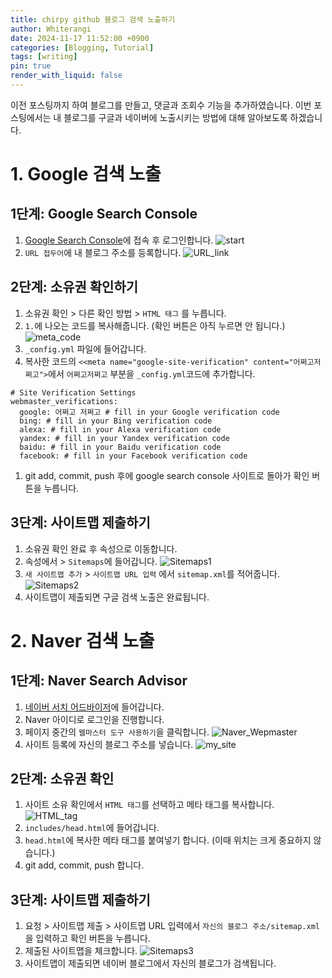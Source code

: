 ```yaml
---
title: chirpy github 블로그 검색 노출하기
author: Whiterangi
date: 2024-11-17 11:52:00 +0900
categories: [Blogging, Tutorial]
tags: [writing]
pin: true
render_with_liquid: false
---
```

이전 포스팅까지 하여 블로그를 만들고, 댓글과 조회수 기능을 추가하였습니다. 이번 포스팅에서는 내 블로그를 구글과 네이버에 노출시키는 방법에 대해 알아보도록 하겠습니다.

# 1. Google 검색 노출
## 1단계:  Google Search Console
1. [Google Search Console](https://search.google.com/search-console/about)에 접속 후 로그인합니다.
![start](https://github.com/Whiterangi/Whiterangi.github.io/blob/main/assets/img/blog%20img/2024-11-17-search-exposurey/1.png?raw=true)
2. ```URL 접두어```에 내 블로그 주소를 등록합니다.
![URL_link](https://github.com/Whiterangi/Whiterangi.github.io/blob/main/assets/img/blog%20img/2024-11-17-search-exposurey/2.png?raw=true)

## 2단계: 소유권 확인하기
1. 소유권 확인 > 다른 확인 방법 > ```HTML 태그``` 를 누릅니다.
2. ```1.```에 나오는 코드를 복사해줍니다. (확인 버튼은 아직 누르면 안 됩니다.)
![meta_code](https://github.com/Whiterangi/Whiterangi.github.io/blob/main/assets/img/blog%20img/2024-11-17-search-exposurey/3.png?raw=true)
3. ```_config.yml``` 파일에 들어갑니다.
4. 복사한 코드의 ```<<meta name="google-site-verification" content="어쩌고저쩌고">```에서 ```어쩌고저쩌고``` 부분을 ```_config.yml```코드에 추가합니다.
```
# Site Verification Settings
webmaster_verifications:
  google: 어쩌고 저쩌고 # fill in your Google verification code
  bing: # fill in your Bing verification code
  alexa: # fill in your Alexa verification code
  yandex: # fill in your Yandex verification code
  baidu: # fill in your Baidu verification code
  facebook: # fill in your Facebook verification code
```
1. git add, commit, push 후에 google search console 사이트로 돌아가 확인 버튼을 누릅니다.

## 3단계: 사이트맵 제출하기
1. 소유권 확인 완료 후 속성으로 이동합니다.
2. 속성에서 > ```Sitemaps```에 들어갑니다.
![Sitemaps1](https://github.com/Whiterangi/Whiterangi.github.io/blob/main/assets/img/blog%20img/2024-11-17-search-exposurey/4.png?raw=true)
3. ```새 사이트맵 추가``` > ```사이트맵 URL 입력``` 에서 ```sitemap.xml```를 적어줍니다.
![Sitemaps2](https://github.com/Whiterangi/Whiterangi.github.io/blob/main/assets/img/blog%20img/2024-11-17-search-exposurey/5.png?raw=true)
4. 사이트맵이 제출되면 구글 검색 노출은 완료됩니다. 

# 2. Naver 검색 노출
## 1단계: Naver Search Advisor
1. [네이버 서치 어드바이저](https://searchadvisor.naver.com/)에 들어갑니다.
2. Naver 아이디로 로그인을 진행합니다.
3. 페이지 중간의 ```웹마스터 도구 사용하기```을 클릭합니다.
![Naver_Wepmaster](https://github.com/Whiterangi/Whiterangi.github.io/blob/main/assets/img/blog%20img/2024-11-17-search-exposurey/6.png?raw=true)
4. 사이트 등록에 자신의 블로그 주소를 넣습니다.
![my_site](https://github.com/Whiterangi/Whiterangi.github.io/blob/main/assets/img/blog%20img/2024-11-17-search-exposurey/7.png?raw=true)

## 2단계: 소유권 확인
1. 사이트 소유 확인에서 ```HTML 태그```를 선택하고 메타 태그를 복사합니다.
![HTML_tag](https://github.com/Whiterangi/Whiterangi.github.io/blob/main/assets/img/blog%20img/2024-11-17-search-exposurey/8.png?raw=true)
2. ```includes/head.html```에 들어갑니다.
3. ```head.html```에 복사한 메타 태그를 붙여넣기 합니다. (이때 위치는 크게 중요하지 않습니다.)
4. git add, commit, push 합니다.

## 3단계: 사이트맵 제출하기
1. 요청 > 사이트맵 제출 > 사이트맵 URL 입력에서 ```자신의 블로그 주소/sitemap.xml```을 입력하고 확인 버튼을 누릅니다.
2. 제출된 사이트맵을 체크합니다.
![Sitemaps3](https://github.com/Whiterangi/Whiterangi.github.io/blob/main/assets/img/blog%20img/2024-11-17-search-exposurey/9.png?raw=true)
3. 사이트맵이 제출되면 네이버 블로그에서 자신의 블로그가 검색됩니다.